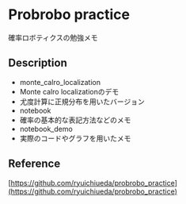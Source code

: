 # Probrobo practice  
確率ロボティクスの勉強メモ  
## Description  
* monte_calro_localization  
 * Monte calro localizationのデモ  
 * 尤度計算に正規分布を用いたバージョン  
* notebook  
 * 確率の基本的な表記方法などのメモ  
* notebook_demo  
 * 実際のコードやグラフを用いたメモ  
## Reference  
[https://github.com/ryuichiueda/probrobo_practice](https://github.com/ryuichiueda/probrobo_practice)  

